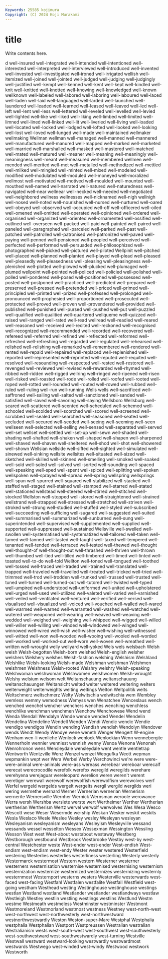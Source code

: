 ```yaml
---
Keywords: 25585 kojimura
Copyright: (C) 2024 Koji Murakami
---
```


# title

Write contents here.



d well-insured
well-integrated well-intended well-intentioned well-interested well-interpreted well-interviewed well-introduced well-invented well-invested well-investigated
well-ironed well-irrigated wellish well-itemized well-joined well-jointed well-judged well-judging well-judgingly well-justified
well-kempt well-kenned well-kent well-kept well-kindled well-knit well-knitted well-knotted well-knowing well-knowledged
well-known wellknown well-labeled well-labored well-laboring well-laboured well-laced well-laden well-laid well-languaged
well-larded well-launched well-laundered well-leaded well-learned well-leased well-leaved well-led well-left well-lent
well-less well-lettered well-leveled well-levelled well-levied well-lighted well-like well-liked well-liking well-limbed
well-limited well-limned well-lined well-linked well-lit well-liveried well-living well-loaded well-located well-locked
well-lodged well-lofted well-looked well-looking well-lost well-loved well-lunged well-made well-maintained wellmaker
wellmaking Wellman wellman well-managed well-manned well-mannered well-manufactured well-manured well-mapped well-marked
well-marketed well-married well-marshalled well-masked well-mastered well-matched well-mated well-matured well-meaner well-meaning
well-meaningly well-meaningness well-meant well-measured well-membered wellmen well-mended well-merited well-met well-metalled
well-methodized well-mettled well-milked well-mingled well-minted well-mixed well-modeled well-modified well-modulated well-moduled
well-moneyed well-moralized wellmost well-motivated well-motived well-moulded well-mounted well-mouthed well-named well-narrated
well-natured well-naturedness well-navigated well-near wellnear well-necked well-needed well-negotiated well-neighbored wellness
wellnesses well-nicknamed well-nigh wellnigh well-nosed well-noted well-nourished well-nursed well-nurtured well-oared
well-obeyed well-observed well-occupied well-off well-officered well-oiled well-omened well-omitted well-operated well-opinioned
well-ordered well-organised well-organized well-oriented well-ornamented well-ossified well-outlined well-overseen well-packed well-paid
well-painted well-paired well-paneled well-paragraphed well-parceled well-parked well-past well-patched well-patrolled well-patronised
well-patronized well-paved well-paying well-penned well-pensioned well-peopled well-perceived well-perfected well-performed well-persuaded
well-philosophized well-photographed well-picked well-pictured well-piloted Wellpinit well-pitched well-placed well-planned well-planted
well-played well-plead well-pleased well-pleasedly well-pleasedness well-pleasing well-pleasingness well-plenished well-plotted well-plowed
well-plucked well-plumaged well-plumed wellpoint well-pointed well-policed well-policied well-polished well-polled well-pondered
well-posed well-positioned well-possessed well-posted well-postponed well-practiced well-predicted well-prepared well-preserved well-pressed
well-pretended well-priced well-primed well-principled well-printed well-prized well-professed well-prolonged well-pronounced well-prophesied
well-proportioned well-prosecuted well-protected well-proved well-proven well-provendered well-provided well-published well-punished well-pursed
well-pushed well-put well-puzzled well-qualified well-qualitied well-quartered wellqueme well-quizzed well-raised well-ranged
well-rated well-read wellread well-readied well-reared well-reasoned well-received well-recited well-reckoned well-recognised
well-recognized well-recommended well-recorded well-recovered well-refereed well-referred well-refined well-reflected well-reformed well-refreshed
well-refreshing well-regarded well-regulated well-rehearsed well-relished well-relishing well-remarked well-remembered well-rendered well-rented
well-repaid well-repaired well-replaced well-replenished well-reported well-represented well-reprinted well-reputed well-requited well-resolved
well-resounding well-respected well-rested well-restored well-revenged well-reviewed well-revised well-rewarded well-rhymed well-ribbed
well-ridden well-rigged wellring well-ringed well-ripened well-risen well-risked well-roasted well-rode well-rolled
well-roofed well-rooted well-roped well-rotted well-rounded well-routed well-rowed well-rubbed well-ruled well-ruling
well-run well-running Wells wells well-sacrificed well-saffroned well-sailing well-salted well-sanctioned well-sanded
well-satisfied well-saved well-savoring well-saying Wellsboro Wellsburg well-scared well-scattered well-scented well-scheduled
well-schemed well-schooled well-scolded well-scorched well-scored well-screened well-scrubbed well-sealed well-searched well-seasoned
well-seated well-secluded well-secured well-seeded well-seeing well-seeming well-seen wellseen well-selected well-selling
well-sensed well-separated well-served well-set wellset well-settled well-set-up well-sewn well-shaded well-shading
well-shafted well-shaken well-shaped well-shapen well-sharpened well-shaved well-shaven well-sheltered well-shod well-shot
well-showered well-shown Wellsian wellside well-sifted well-sighted well-simulated well-sinewed well-sinking wellsite
wellsites well-situated well-sized well-sketched well-skilled well-skinned well-smelling well-smoked well-soaked well-sold
well-soled well-solved well-sorted well-sounding well-spaced well-speaking well-sped well-spent well-spiced well-splitting
well-spoken wellspoken well-sprayed well-spread well-spring wellspring wellsprings well-spun well-spurred well-squared
well-stabilized well-stacked well-staffed well-staged well-stained well-stamped well-starred well-stated well-stationed wellstead
well-steered well-stirred well-stitched well-stocked Wellston well-stopped well-stored well-straightened well-strained wellstrand
well-strapped well-stressed well-stretched well-striven well-stroked well-strung well-studied well-stuffed well-styled well-subscribed
well-succeeding well-sufficing well-sugared well-suggested well-suited well-summarised well-summarized well-sunburned well-sung well-superintended
well-supervised well-supplemented well-supplied well-supported well-suppressed well-sustained Wellsville well-swelled well-swollen well-systematised
well-systematized well-tailored well-taken well-tamed well-tanned well-tasted well-taught well-taxed well-tempered well-tenanted
well-tended well-terraced well-tested well-thewed well-thought well-thought-of well-thought-out well-thrashed well-thriven well-thrown
well-thumbed well-tied well-tilled well-timbered well-timed well-tinted well-toasted well-to-do well-told Wellton
well-toned well-tongued well-toothed well-tossed well-traced well-traded well-trained well-translated well-trapped well-traveled
well-travelled well-treated well-tricked well-tried well-trimmed well-trod well-trodden well-trunked well-trussed well-trusted
well-tuned well-turned well-turned-out well-tutored well-twisted well-typed well-umpired well-understood well-uniformed well-united
well-upholstered well-urged well-used well-utilized well-valeted well-varied well-varnished well-veiled well-ventilated well-ventured
well-verified well-versed well-visualised well-visualized well-voiced well-vouched well-walled well-wared well-warmed well-warned
well-warranted well-washed well-watched well-watered well-weaponed well-wearing well-weaved well-weaving well-wedded well-weighed
well-weighing well-whipped well-wigged well-willed well-willer well-willing well-winded well-windowed well-winged well-winnowed
well-wired well-wish well-wisher well-wishing well-witnessed well-witted well-won well-wooded well-wooing well-wooled
well-worded well-worked well-worked-out well-worn well-woven well-wreathed well-written well-wrought welly wellyard
well-yoked Wels wels welsbach Welsh welsh Welsh-begotten Welsh-born welshed Welsh-english
welsher welshers Welshery welshes Welsh-fashion welshing Welshism Welshland Welshlike Welsh-looking
Welsh-made Welshman welshman Welshmen welshmen Welshness Welsh-rooted Welshry welshry Welsh-speaking
Welshwoman welshwoman Welshwomen welshwomen Welsh-wrought Welshy welsium welsom welt Weltanschauung
weltanschauung weltanschauungen Weltansicht welted welter weltered weltering welters welterweight welterweights
welting weltings Welton Weltpolitik welts Weltschmerz weltschmerz Welty Welwitschia welwitschia
wem Wembley wemless wemmy wemodness Wemyss wen Wenatchee Wenceslaus wench
wenched wenchel wencher wenchers wenches wenching wenchless wenchlike wenchman wenchmen
Wenchow Wenchowese Wend wend Wenda Wendall Wendalyn Wende wende wended
Wendel Wendelin Wendelina Wendeline Wendell Wenden Wendi Wendic wendic Wendie
wendigo wendigos Wendin wending Wendish wendish Wendolyn Wendover wends Wendt
Wendy Wendye wene weneth Wenger Wengert W-engine Wenham wen-li wenliche
Wenlock wenlock Wenlockian Wenn wennebergite Wennerholn wennier wenniest wennish wenny
Wenoa Wenona Wenonah Wenrohronon wens Wensleydale wensleydale went wentle wentletrap
Wentworth Wentzville Wenz Wenzel wenzel Weogufka Weott wepman wepmankin wept
wer Wera Werbel Werby Werchowinci we're were were- were-animal were-animals
were-ass wereass werebear wereboar werecalf werecat werecrocodile werefolk werefox weregild
weregilds werehare werehyena werejaguar wereleopard werelion weren weren't werent weretiger
werewall werewolf werewolfish werewolfism werewolves werf Werfel wergeld wergelds wergelt
wergelts wergil wergild wergilds weri wering wermethe wernard Werner Wernerian
wernerian Wernerism wernerite Wernersville Wernher Wernick Wernsman weroole werowance Werra
wersh Wershba werslete werste wert Wertheimer Werther Wertherian wertherian Wertherism
Wertz wervel werwolf werwolves Wes Wesa Wesco Wescott wese Weser
Wesermde we-ship Weskan Wesker weskit weskits Wesla Weslaco Wesle Weslee
Wesley wesley Wesleyan wesleyan Wesleyanism wesleyanism wesleyans Wesleyism Wesleyville wessand
wessands wessel wesselton Wessex Wessexman Wessington Wessling Wesson West west
West-about westabout westaway Westberg Westborough westbound Westbrook Westbrooke Westby west-by
west-central Westchester weste West-ender west-ender West-endish West-endism west-endism west-endy Wester
wester westered Westerfield westering Westerlies westerlies westerliness westerling Westerly westerly
Westermarck westermost Western western Westerner westerner westerners westernisation westernise westernised
westernising westernism westernization westernize westernized westernizes westernizing westernly westernmost Westernport
westerns westers Westerville westerwards west-faced west-facing Westfahl Westfalen westfalite Westfall
Westfield west-going westham Westhead westing Westinghouse westinghouse westings westlan Westland
westland Westlander westlander westlandways westlaw Westleigh Westley westlin westling westlings
westlins Westlund Westm westme Westmeath westmeless Westminster westminster Westmont Westmoreland
Westmorland westmost westness Westney west-north-west west-northwest west-northwesterly west-northwestward westnorthwestwardly Weston
Weston-super-Mare Westphal Westphalia westphalia Westphalian Westport Westpreussen Westralian westralian Westralianism
wests west-south-west west-southwest west-southwesterly west-southwestward west-southwestwardly west-turning Westville Westwall westward
westward-looking westwardly westwardmost westwards Westwego west-winded west-windy Westwood westwork Westworth
